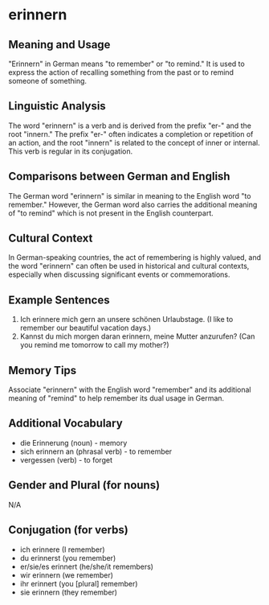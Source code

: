 # erinnern
## Meaning and Usage
"Erinnern" in German means "to remember" or "to remind." It is used to express the action of recalling something from the past or to remind someone of something.
## Linguistic Analysis
The word "erinnern" is a verb and is derived from the prefix "er-" and the root "innern." The prefix "er-" often indicates a completion or repetition of an action, and the root "innern" is related to the concept of inner or internal. This verb is regular in its conjugation.
## Comparisons between German and English
The German word "erinnern" is similar in meaning to the English word "to remember." However, the German word also carries the additional meaning of "to remind" which is not present in the English counterpart.
## Cultural Context
In German-speaking countries, the act of remembering is highly valued, and the word "erinnern" can often be used in historical and cultural contexts, especially when discussing significant events or commemorations.
## Example Sentences
1. Ich erinnere mich gern an unsere schönen Urlaubstage. (I like to remember our beautiful vacation days.)
2. Kannst du mich morgen daran erinnern, meine Mutter anzurufen? (Can you remind me tomorrow to call my mother?)
## Memory Tips
Associate "erinnern" with the English word "remember" and its additional meaning of "remind" to help remember its dual usage in German.
## Additional Vocabulary
- die Erinnerung (noun) - memory
- sich erinnern an (phrasal verb) - to remember
- vergessen (verb) - to forget
## Gender and Plural (for nouns)
N/A
## Conjugation (for verbs)
- ich erinnere (I remember)
- du erinnerst (you remember)
- er/sie/es erinnert (he/she/it remembers)
- wir erinnern (we remember)
- ihr erinnert (you [plural] remember)
- sie erinnern (they remember)